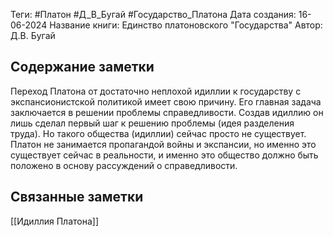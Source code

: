 Теги: #Платон #Д_В_Бугай #Государство_Платона
Дата создания: 16-06-2024
Название книги: Единство платоновского "Государства"
Автор: Д.В. Бугай
## Содержание заметки
Переход Платона от достаточно неплохой идиллии к государству с экспансионистской политикой имеет свою причину. Его главная задача заключается в решении проблемы справедливости. Создав идиллию он лишь сделал первый шаг к решению проблемы (идея разделения труда). Но такого общества (идиллии) сейчас просто не существует. Платон не занимается пропагандой войны и экспансии, но именно это существует сейчас в реальности, и именно это общество должно быть положено в основу рассуждений о справедливости. 
## Связанные заметки
[[Идиллия Платона]]